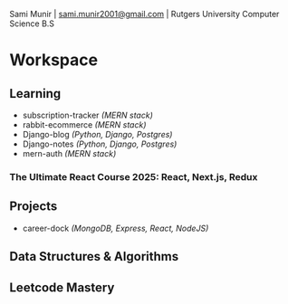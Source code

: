 Sami Munir | sami.munir2001@gmail.com | Rutgers University Computer Science B.S
# Workspace
## Learning
* subscription-tracker *(MERN stack)*
* rabbit-ecommerce *(MERN stack)*
* Django-blog *(Python, Django, Postgres)*
* Django-notes *(Python, Django, Postgres)*
* mern-auth *(MERN stack)*
### The Ultimate React Course 2025: React, Next.js, Redux
## Projects
* career-dock *(MongoDB, Express, React, NodeJS)*
## Data Structures & Algorithms
## Leetcode Mastery